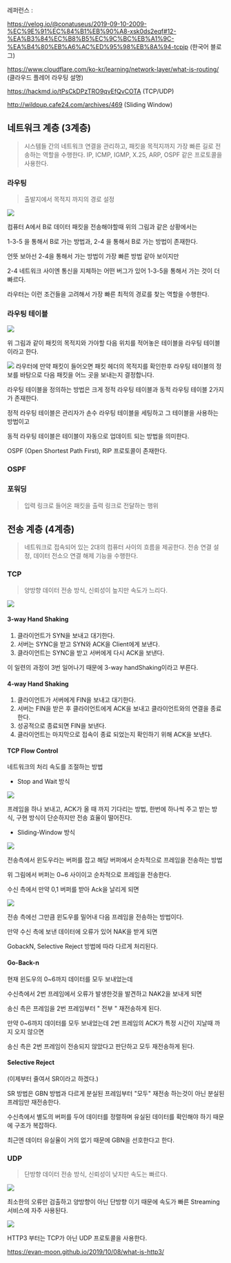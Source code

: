 레퍼런스 : 

https://velog.io/@conatuseus/2019-09-10-2009-%EC%9E%91%EC%84%B1%EB%90%A8-xsk0ds2eqf#12-%EA%B3%84%EC%B8%B5%EC%9C%BC%EB%A1%9C-%EA%B4%80%EB%A6%AC%ED%95%98%EB%8A%94-tcpip (한국어 블로그)

https://www.cloudflare.com/ko-kr/learning/network-layer/what-is-routing/ (클라우드 플레어 라우팅 설명)

https://hackmd.io/tPsCkDPzTRO9qvEfQvCOTA (TCP/UDP)

http://wildpup.cafe24.com/archives/469 (Sliding Window)



## 네트워크 계층 (3계층)

> 시스템들 간의 네트워크 연결을 관리하고, 패킷을 목적지까지 가장 빠른 길로 전송하는 역할을 수행한다.  IP, ICMP, IGMP, X.25, ARP, OSPF 같은 프로토콜을 사용한다.


### 라우팅

> 출발지에서 목적지 까지의 경로 설정

![](https://i.imgur.com/T4HoYNZ.png)

컴퓨터 A에서 B로 데이터 패킷을 전송해야할때 위의 그림과 같은 상황에서는

1-3-5 을 통해서 B로 가는 방법과, 2-4 을 통해서 B로 가는 방법이 존재한다.

언뜻 보아선 2-4을 통해서 가는 방법이 가장 빠른 방법 같아 보이지만

2-4 네트워크 사이엔 통신을 지체하는 어떤 버그가 있어 1-3-5을 통해서 가는 것이 더 빠르다.

라우터는 이런 조건들을 고려해서 가장 빠른 최적의 경로를 찾는 역할을 수행한다.

### 라우팅 테이블

![](https://i.imgur.com/q4FUikj.png)

위 그림과 같이 패킷의 목적지와 가야할 다음 위치를 적어놓은 테이블을 라우팅 테이블이라고 한다. 

![](https://i.imgur.com/Q4k1E7H.png)
라우터에 만약 패킷이 들어오면 패킷 헤더의 목적지를 확인한후
라우팅 테이블의 정보를 바탕으로 다음 패킷을 어느 곳을 보내는지 결정합니다.

라우팅 테이블을 정의하는 방법은 크게 정적 라우팅 테이블과 동적 라우팅 테이블 2가지가 존재한다.

정적 라우팅 테이블은 관리자가 손수 라우팅 테이블을 세팅하고 그 테이블을 사용하는 방법이고

동적 라우팅 테이블은 테이블이 자동으로 업데이트 되는 방법을 의미한다.

OSPF (Open Shortest Path First), RIP 프로토콜이 존재한다.

### OSPF



### 포워딩
> 입력 링크로 들어온 패킷을 출력 링크로 전달하는 행위


## 전송 계층 (4계층)
> 네트워크로 접속되어 있는 2대의 컴퓨터 사이의 흐름을 제공한다.
> 전송 연결 설정, 데이터 전소으 연결 해제 기능을 수행한다.

### TCP
> 양방향 데이터 전송 방식, 신뢰성이 높지만 속도가 느리다.

![](https://i.imgur.com/9mkkDYb.png)

#### 3-way Hand Shaking
1. 클라이언트가 SYN을 보내고 대기한다.
2. 서버는 SYNC을 받고 SYN와 ACK을 Client에게 보낸다.
3. 클라이언트는 SYNC을 받고 서버에게 다시 ACK을 보낸다.

이 일련의 과정이 3번 일어나기 때문에 3-way handShaking이라고 부른다.

#### 4-way Hand Shaking
1. 클라이언트가 서버에게 FIN을 보내고 대기한다.
2. 서버는 FIN을 받은 후 클라이언트에게 ACK을 보내고 클라이언트와의 연결을 종료한다.
3. 성공적으로 종료되면 FIN을 보낸다.
4. 클라이언트는 마지막으로 접속이 종료 되었는지 확인하기 위해 ACK을 보낸다.

#### TCP Flow Control
네트워크의 처리 속도를 조절하는 방법

- Stop and Wait 방식

![](https://i.imgur.com/bp6pZg3.png)

프레임을 하나 보내고, ACK가 올 때 까지 기다리는 방법, 한번에 하나씩 주고 받는 방식, 구현 방식이 단순하지만 전송 효율이 떨어진다.


- Sliding-Window 방식

![](https://i.imgur.com/sMTm44N.jpg)


전송측에서 윈도우라는 버퍼를 잡고 해당 버퍼에서 순차적으로 프레임을 전송하는 방법

위 그림에서 버퍼는 0~6 사이이고 순차적으로 프레임을 전송한다.

수신 측에서 만약 0,1 버퍼를 받아 Ack을 날리게 되면

![](https://i.imgur.com/mynDZsL.jpg)

전송 측에선 그만큼 윈도우를 밀어내 다음 프레임을 전송하는 방법이다.

만약 수신 측에 보낸 데이터에 오류가 있어 NAK을 받게 되면

GobackN, Selective Reject 방법에 따라 다르게 처리된다.

#### Go-Back-n

현재 윈도우의 0~6까지 데이터를 모두 보내었는데

수신측에서 2번 프레임에서 오류가 발생한것을 발견하고 NAK2을 보내게 되면

송신 측은 프레임을 2번 프레임부터 " 전부 " 재전송하게 된다.

만약 0~6까지 데이터를 모두 보내었는데 2번 프레임의 ACK가 특정 시간이 지날때 까지 오지 않으면

송신 측은 2번 프레임이 전송되지 않았다고 판단하고 모두 재전송하게 된다.

#### Selective Reject
(이제부터 줄여서 SR이라고 하겠다.)

SR 방법은 GBN 방법과 다르게 분실된 프레임부터 "모두" 재전송 하는것이 아닌 분실된 프레임만 재전송한다.

수신측에서 별도의 버퍼를 두어 데이터를 정렬하며 유실된 데이터를 확인해야 하기 때문에 구조가 복잡하다.


최근엔 데이터 유실율이 거의 없기 때문에 GBN을 선호한다고 한다.




### UDP
> 단방향 데이터 전송 방식, 신뢰성이 낮지만 속도는 빠르다.

![](https://i.imgur.com/rcJHmp4.png)

최소한의 오류만 검출하고 양방향이 아닌 단방향 이기 때문에 속도가 빠른 Streaming 서비스에 자주 사용된다.

![](https://i.imgur.com/WZ2WYAz.png)

HTTP3 부터는 TCP가 아닌 UDP 프로토콜을 사용한다.

https://evan-moon.github.io/2019/10/08/what-is-http3/
